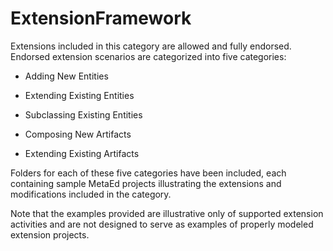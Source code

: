 # ExtensionFramework

Extensions included in this category are allowed and fully endorsed. Endorsed extension scenarios are categorized into five categories:

- Adding New Entities

- Extending Existing Entities

- Subclassing Existing Entities

- Composing New Artifacts

- Extending Existing Artifacts

Folders for each of these five categories have been included, each containing sample MetaEd projects illustrating the extensions and modifications included in the category. 

Note that the examples provided are illustrative only of supported extension activities and are not designed to serve as examples of properly modeled extension projects.